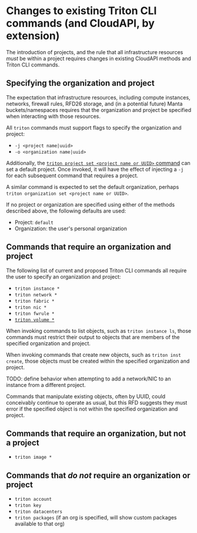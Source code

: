 <!--
    This Source Code Form is subject to the terms of the Mozilla Public
    License, v. 2.0. If a copy of the MPL was not distributed with this
    file, You can obtain one at http://mozilla.org/MPL/2.0/.
-->

<!--
    Copyright 2016 Casey Bisson, Joyent
-->

# Changes to existing Triton CLI commands (and CloudAPI, by extension)

The introduction of projects, and the rule that all infrastructure resources _must_ be within a project requires changes in existing CloudAPI methods and Triton CLI commands.

## Specifying the organization and project

The expectation that infrastructure resources, including compute instances, networks, firewall rules, RFD26 storage, and (in a potential future) Manta buckets/namespaces requires that the organization and project be specified when interacting with those resources.

All `triton` commands must support flags to specify the organization and project:

- `-j <project name|uuid>`
- `-o <organization name|uuid>`

Additionally, the [`triton project set <project name or UUID>` command](./triton-projects-cli.md#triton-project-setset-current-project-name-or-uuid) can set a default project. Once invoked, it will have the effect of injecting a `-j` for each subsequent command that requires a project.

A similar command is expected to set the default organization, perhaps `triton organization set <project name or UUID>`.

If no project or organization are specified using either of the methods described above, the following defaults are used:

- Project: `default`
- Organization: the user's personal organization

## Commands that require an organization and project

The following list of current and proposed Triton CLI commands all require the user to specify an organization and project:

- `triton instance *`
- `triton network *`
- `triton fabric *`
- `triton nic *`
- `triton fwrule *`
- [`triton volume *`](https://github.com/joyent/rfd/blob/master/rfd/0026/README.md#cli)

When invoking commands to list objects, such as `triton instance ls`, those commands must restrict their output to objects that are members of the specified organization and project.

When invoking commands that create new objects, such as `triton inst create`, those objects must be created within the specified organization and project.

TODO: define behavior when attempting to add a network/NIC to an instance from a different project.

Commands that manipulate existing objects, often by UUID, could conceivably continue to operate as usual, but this RFD suggests they must error if the specified object is not within the specified organization and project.

## Commands that require an organization, but not a project

- `triton image *`

## Commands that _do not_ require an organization or project

- `triton account`
- `triton key`
- `triton datacenters`
- `triton packages` (if an org is specified, will show custom packages available to that org)
